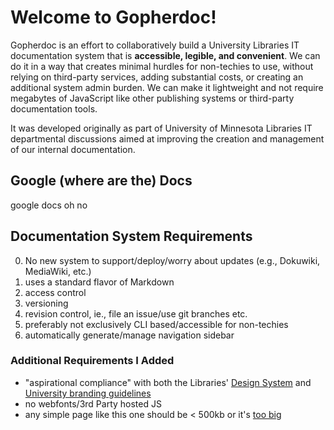 # Welcome to Gopherdoc!

Gopherdoc is an effort to collaboratively build a University Libraries IT documentation system that is **accessible, legible, and convenient**. We can do it in a way that creates minimal hurdles for non-techies to use, without relying on third-party services, adding substantial costs, or creating an additional system admin burden. We can make it lightweight and not require megabytes of JavaScript like other publishing systems or third-party documentation tools.

It was developed originally as part of University of Minnesota Libraries IT departmental discussions aimed at improving the creation and management of our internal documentation.

## Google (where are the) Docs

google docs oh no

## Documentation System Requirements

0. No new system to support/deploy/worry about updates (e.g., Dokuwiki, MediaWiki, etc.) 
1. uses a standard flavor of Markdown
2. access control
3. versioning
4. revision control, ie., file an issue/use git branches etc.
5. preferably not exclusively CLI based/accessible for non-techies
6. automatically generate/manage navigation sidebar

### Additional Requirements I Added
- "aspirational compliance" with both the Libraries' [Design System](https://umnlibraries.github.io) and [University branding guidelines](https://university-relations.umn.edu/brand)
- no webfonts/3rd Party hosted JS
- any simple page like this one should be < 500kb or it's [too big](https://idlewords.com/talks/website_obesity.htm)
